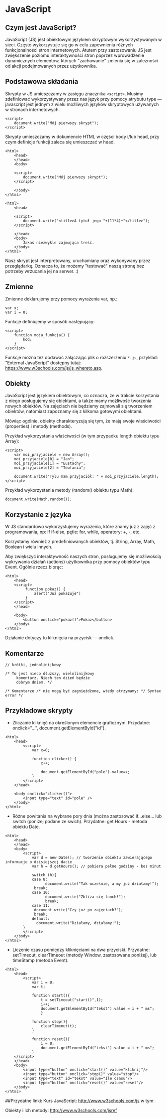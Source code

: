 # JavaScript
## Czym jest JavaScript?
JavaScript (JS) jest obiektowym językiem skryptowym wykorzystywanym w sieci. Często wykorzystuje się go w celu zapewnienia różnych funkcjonalności stron internetowych. Atutem przy zastosowaniu JS jest zwiększenie poziomu interaktywności stron poprzez wprowadzenie dynamicznych elementów, których "zachowanie" zmienia się w zależności od akcji podejmowanych przez użytkownika.

## Podstawowa składania
Skrypty w JS umieszczamy w zasięgu znacznika `<script>`.
Musimy zdefiniować wykorzystywany przez nas język przy pomocy atrybutu type — javascript jest jednym z wielu możliwych języków skryptowych używanych w stronach internetowych.

```
<script>
    document.write("Mój pierwszy skrypt");
</script>
```
Skrypty umieszczamy w dokumencie HTML w części body i/lub head, przy czym definicje funkcji zaleca się umieszczać w head.

```
<html>
    <head>
    </head>
    <body>

    <script>
        document.write("Mój pierwszy skrypt");
    </script>

    </body>
</html>
```
```
<html>
    <head>

    <script>
        document.write("<title>A tytuł jego "+(11*4)+"</title>");
    </script>

    </head>
    <body>
        Jakaś niezwykle zajmująca treść.
    </body>
</html>
```
Nasz skrypt jest interpretowany, uruchamiany oraz wykonywany przez przeglądarkę. Oznacza to, że możemy "testować" naszą stronę bez potrzeby wrzucania jej na serwer. :)

## Zmienne
Zmienne deklarujemy przy pomocy wyrażenia var, np.:

```
var x;
var i = 0;
```

Funkcje definiujemy w sposób następujący:

```
<script>
    function moja_funkcja() {
        kod;
    }
</script>
```


Funkcje można tez dodawać załączając plik o rozszerzeniu `*.js`, przykład: "External JavaScript" dostępny tutaj: https://www.w3schools.com/js/js_whereto.asp.

## Obiekty
JavaScript jest językiem obiektowym, co oznacza, że w trakcie korzystania z niego posługujemy się obiektami, a także mamy możliwość tworzenia nowych obiektów. Na zajęciach nie będziemy zajmowali się tworzeniem obiektów, natomiast zapoznamy się z kilkoma gotowymi obiektami.

Mówiąc ogólnie, obiekty charakteryzują się tym, że mają swoje właściwości (properties) i metody (methods).

Przykład wykorzystania właściwości (w tym przypadku length obiektu typu Array):

```
<script>
    var moi_przyjaciele = new Array();
    moi_przyjaciele[0] = "Jan";
    moi_przyjaciele[1] = "Eustachy";
    moi_przyjaciele[2] = "Teofania";

    document.write("Tylu mam przyjaciół: " + moi_przyjaciele.length);
</script>
```

Przykład wykorzystania metody (random() obiektu typu Math):

```
document.write(Math.random());
```

## Korzystanie z języka

W JS standardowo wykorzystujemy wyrażenia, które znamy już z zajęć z programowania, np: if if-else, pętle: for, while, operatory: +, -, etc.

Korzystamy również z predefiniowanych obiektów, tj. String, Array, Math, Boolean i wielu innych.

Aby zwiększyć interaktywność naszych stron, posługujemy się możliwością wykrywania działań (actions) użytkownika przy pomocy obiektów typu Event. Ogólnie rzecz biorąc:

```
<html>
    <head>
    <script>
         function pokaz() {
             alert("Już pokazuje")
         }
    </script>
    </head>

    <body>
        <button onclick="pokaz()">Pokaż</button>
    </body>
</html>
```

Działanie dotyczy tu kliknięcia na przycisk — onclick.

## Komentarze

```
// krótki, jednolinijkowy

/* To jest nieco dłuższy, wielolinijkowy
     komentarz. Niech ten dzień będzie
     dobrym dniem. */

/* Komentarze /* nie mogą być zagnieżdżone, wtedy otrzymamy: */ Syntax error */

```
## Przykładowe skrypty

- Zliczanie kliknięć na określonym elemencie graficznym. Przydatne: onclick="…", document.getElementById("id").
```
<html>
    <head>
        <script>
            var x=0;

            function clicker() {
                x++;

                document.getElementById("pole").value=x;
            }
        </script>
    </head>

    <body onclick="clicker()">
        <input type="text" id="pole" />
    </body>
</html>
```

- Różne powitania na wybrane pory dnia (można zastosować if…else… lub switch (poniżej podane ze swich). Przydatne: get.Hours - metoda obiektu Date.
```
<html>
    <head>
    </head>
    <body>
        <script>
            var d = new Date(); // tworzenie obiektu zawierającego informacje o dzisiejszej dacie
            var h = d.getHours(); // pobiera pełne godziny - bez minut

            switch (h){
            case 8:
                  document.write("Tak wcześnie, a my już działamy!");
             break;
            case 10:
                  document.write("Zbliża się lunch!");
                  break;
            case 11:
             document.write("Czy już po zajęciach?");
             break;
            default:
              document.write("Działamy, działamy!");
        }
        </script>
    </body>
</html>
```

- Liczenie czasu pomiędzy kliknięciami na dwa przyciski. Przydatne: setTimeout, clearTimeout (metody Window, zastosowane poniżej), lub timeStamp (metoda Event).
```
<html>
    <head>
        <script>
            var i = 0;
            var t;

            function start(){
                t = setTimeout("start()",1);
                i++;
                document.getElementById("tekst").value = i + " ms";
                }

            function stop(){
                clearTimeout(t);
            }

            function reset(){
                i = 0;
                document.getElementById("tekst").value = i + " ms";
            }
    </script>
    </head>
    <body>
        <input type="button" onclick="start()" value="kliknij"/>
        <input type="button" onclick="stop()" value="stop"/>
        <input type="text" id="tekst" value="Ile czasu"/>
        <input type="button" onclick="reset()" value="reset"/>
    </body>
</html>
```

##Przydatne linki:
Kurs JavaScript: http://www.w3schools.com/js w tym:

Obiekty i ich metody: http://www.w3schools.com/jsref
